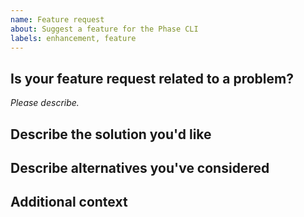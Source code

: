 ```yaml
---
name: Feature request
about: Suggest a feature for the Phase CLI
labels: enhancement, feature
---
```


## Is your feature request related to a problem?

_Please describe._

## Describe the solution you'd like

## Describe alternatives you've considered

## Additional context
